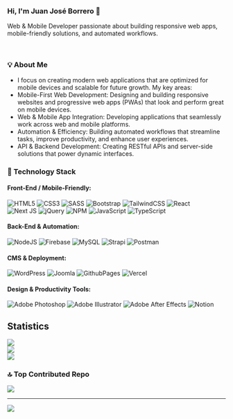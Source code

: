 ### Hi, I'm Juan José Borrero 👋
Web & Mobile Developer passionate about building responsive web apps, mobile-friendly solutions, and automated workflows.

<br>

### 💡 About Me
- I focus on creating modern web applications that are optimized for mobile devices and scalable for future growth. My key areas:
- Mobile-First Web Development: Designing and building responsive websites and progressive web apps (PWAs) that look and perform great on mobile devices.
- Web & Mobile App Integration: Developing applications that seamlessly work across web and mobile platforms.
- Automation & Efficiency: Building automated workflows that streamline tasks, improve productivity, and enhance user experiences.
- API & Backend Development: Creating RESTful APIs and server-side solutions that power dynamic interfaces.


### 💫 Technology Stack

#### Front-End / Mobile-Friendly:

![HTML5](https://img.shields.io/badge/html5-%23E34F26.svg?style=for-the-badge&logo=html5&logoColor=white)
![CSS3](https://img.shields.io/badge/css3-%231572B6.svg?style=for-the-badge&logo=css3&logoColor=white) 
![SASS](https://img.shields.io/badge/SASS-hotpink.svg?style=for-the-badge&logo=SASS&logoColor=white) 
![Bootstrap](https://img.shields.io/badge/bootstrap-%238511FA.svg?style=for-the-badge&logo=bootstrap&logoColor=white) 
![TailwindCSS](https://img.shields.io/badge/tailwindcss-%2338B2AC.svg?style=for-the-badge&logo=tailwind-css&logoColor=white) 
![React](https://img.shields.io/badge/react-%2320232a.svg?style=for-the-badge&logo=react&logoColor=%2361DAFB)  
![Next JS](https://img.shields.io/badge/Next-black?style=for-the-badge&logo=next.js&logoColor=white)
![jQuery](https://img.shields.io/badge/jquery-%230769AD.svg?style=for-the-badge&logo=jquery&logoColor=white)
![NPM](https://img.shields.io/badge/NPM-%23CB3837.svg?style=for-the-badge&logo=npm&logoColor=white) 
![JavaScript](https://img.shields.io/badge/javascript-%23323330.svg?style=for-the-badge&logo=javascript&logoColor=%23F7DF1E) 
![TypeScript](https://img.shields.io/badge/typescript-%23007ACC.svg?style=for-the-badge&logo=typescript&logoColor=white)

#### Back-End & Automation:

![NodeJS](https://img.shields.io/badge/node.js-6DA55F?style=for-the-badge&logo=node.js&logoColor=white)
![Firebase](https://img.shields.io/badge/firebase-%23039BE5.svg?style=for-the-badge&logo=firebase)
![MySQL](https://img.shields.io/badge/mysql-%2300000f.svg?style=for-the-badge&logo=mysql&logoColor=white) 
![Strapi](https://img.shields.io/badge/strapi-%232E7EEA.svg?style=for-the-badge&logo=strapi&logoColor=white)
![Postman](https://img.shields.io/badge/Postman-FF6C37?style=for-the-badge&logo=postman&logoColor=white) 

#### CMS & Deployment:

![WordPress](https://img.shields.io/badge/WordPress-%23117AC9.svg?style=for-the-badge&logo=WordPress&logoColor=white) ![Joomla](https://img.shields.io/badge/joomla-%235091CD.svg?style=for-the-badge&logo=joomla&logoColor=white) 
![GithubPages](https://img.shields.io/badge/github%20pages-121013?style=for-the-badge&logo=github&logoColor=white) 
![Vercel](https://img.shields.io/badge/vercel-%23000000.svg?style=for-the-badge&logo=vercel&logoColor=white)

#### Design & Productivity Tools:

![Adobe Photoshop](https://img.shields.io/badge/adobe%20photoshop-%2331A8FF.svg?style=for-the-badge&logo=adobe%20photoshop&logoColor=white) 
![Adobe Illustrator](https://img.shields.io/badge/adobe%20illustrator-%23FF9A00.svg?style=for-the-badge&logo=adobe%20illustrator&logoColor=white) 
![Adobe After Effects](https://img.shields.io/badge/Adobe%20After%20Effects-9999FF.svg?style=for-the-badge&logo=Adobe%20After%20Effects&logoColor=white) 
![Notion](https://img.shields.io/badge/Notion-%23000000.svg?style=for-the-badge&logo=notion&logoColor=white)


## Statistics
![](https://github-readme-stats.vercel.app/api?username=juanjosbg&theme=react&hide_border=false&include_all_commits=false&count_private=false)<br/>
![](https://github-readme-streak-stats.herokuapp.com/?user=juanjosbg&theme=react&hide_border=false)<br/>
![](https://github-readme-stats.vercel.app/api/top-langs/?username=juanjosbg&theme=react&hide_border=false&include_all_commits=false&count_private=false&layout=compact)

### 🔝 Top Contributed Repo
![](https://github-contributor-stats.vercel.app/api?username=juanjosbg&limit=5&theme=gruvbox&combine_all_yearly_contributions=true)

---
[![](https://visitcount.itsvg.in/api?id=juanjosbg&icon=0&color=0)](https://visitcount.itsvg.in)

<!-- Proudly created with GPRM ( https://gprm.itsvg.in ) -->
